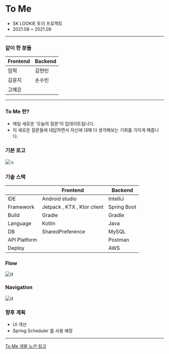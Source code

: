 # To Me
- SK LOOKIE 토이 프로젝트
- 2021.08 ~ 2021.09

---

### 같이 한 분들
|Frontend|Backend|
|--------|-------|
|임혁|김현빈|
|김윤지|손수빈|
|고예은||

---

### To Me 란?
- 매일 새로운 '오늘의 질문'이 업데이트됩니다.
- 이 새로운 질문들에 대답하면서 자신에 대해 더 생각해보는 기회를 가지게 해줍니다.

### 기본 로고
![ㅇ](C:\Users\chels\IdeaProjects\Toy1_back_2021\ToMe\그림1.png)

### 기술 스택
| |Frontend|Backend|
|---|--------|-------|
|IDE|Android studio|IntelliJ|
|Framework|Jetpack , KTX , Ktor client|Spring Boot|
|Build|Gradle|Gradle|
|Language|Kotlin|Java|
|DB|SharedPreference|MySQL|
|API Platform| |Postman|
|Deploy| |AWS|

### Flow
![d](C:\Users\chels\IdeaProjects\Toy1_back_2021\ToMe\그림2.png)

### Navigation
![d](C:\Users\chels\IdeaProjects\Toy1_back_2021\ToMe\그림4.png)

### 향후 계획
- UI 개선
- Spring Scheduler 를 사용 예정

---

[To Me 개발 노션 링크](https://www.notion.so/To-me-901869b392db44209a32f1d441759fd9)

